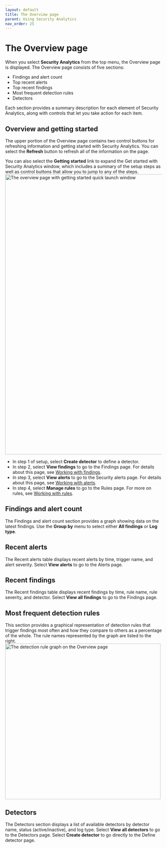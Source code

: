 ```yaml
---
layout: default
title: The Overview page
parent: Using Security Analytics
nav_order: 25
---
```


# The Overview page

When you select **Security Analytics** from the top menu, the Overview page is displayed. The Overview page consists of five sections:
* Findings and alert count
* Top recent alerts
* Top recent findings
* Most frequent detection rules
* Detectors

Each section provides a summary description for each element of Security Analytics, along with controls that let you take action for each item.

## Overview and getting started

The upper portion of the Overview page contains two control buttons for refreshing information and getting started with Security Analytics. You can select the **Refresh** button to refresh all of the information on the page. 

You can also select the **Getting started** link to expand the Get started with Security Analytics window, which includes a summary of the setup steps as well as control buttons that allow you to jump to any of the steps.
<br><img src="{{site.url}}{{site.baseurl}}/images/Security/overview.png" alt="The overview page with getting started quick launch window" width="900">
* In step 1 of setup, select **Create detector** to define a detector. 
* In step 2, select **View findings** to go to the Findings page. For details about this page, see [Working with findings]({{site.url}}{{site.baseurl}}/security-analytics/usage/findings/).
* In step 3, select **View alerts** to go to the Security alerts page. For details about this page, see [Working with alerts]({{site.url}}{{site.baseurl}}/security-analytics/usage/alerts/).
* In step 4, select **Manage rules** to go to the Rules page. For more on rules, see [Working with rules]({{site.url}}{{site.baseurl}}/security-analytics/usage/rules/).

## Findings and alert count

The Findings and alert count section provides a graph showing data on the latest findings. Use the **Group by** menu to select either **All findings** or **Log type**.

## Recent alerts

The Recent alerts table displays recent alerts by time, trigger name, and alert severity. Select **View alerts** to go to the Alerts page.

## Recent findings

The Recent findings table displays recent findings by time, rule name, rule severity, and detector. Select **View all findings** to go to the Findings page.

## Most frequent detection rules

This section provides a graphical representation of detection rules that trigger findings most often and how they compare to others as a percentage of the whole. The rule names represented by the graph are listed to the right.
<br><img src="{{site.url}}{{site.baseurl}}/images/Security/rule_graph.png" alt="The detection rule graph on the Overview page" width="500">

## Detectors

The Detectors section displays a list of available detectors by detector name, status (active/inactive), and log type. Select **View all detectors** to go to the Detectors page. Select **Create detector** to go directly to the Define detector page.

